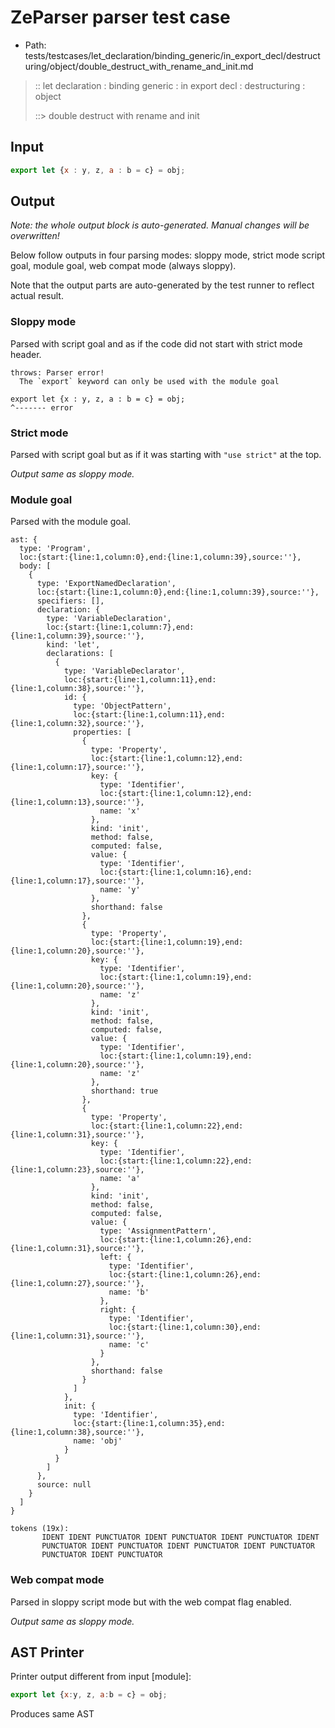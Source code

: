 # ZeParser parser test case

- Path: tests/testcases/let_declaration/binding_generic/in_export_decl/destructuring/object/double_destruct_with_rename_and_init.md

> :: let declaration : binding generic : in export decl : destructuring : object
>
> ::> double destruct with rename and init

## Input

`````js
export let {x : y, z, a : b = c} = obj;
`````

## Output

_Note: the whole output block is auto-generated. Manual changes will be overwritten!_

Below follow outputs in four parsing modes: sloppy mode, strict mode script goal, module goal, web compat mode (always sloppy).

Note that the output parts are auto-generated by the test runner to reflect actual result.

### Sloppy mode

Parsed with script goal and as if the code did not start with strict mode header.

`````
throws: Parser error!
  The `export` keyword can only be used with the module goal

export let {x : y, z, a : b = c} = obj;
^------- error
`````

### Strict mode

Parsed with script goal but as if it was starting with `"use strict"` at the top.

_Output same as sloppy mode._

### Module goal

Parsed with the module goal.

`````
ast: {
  type: 'Program',
  loc:{start:{line:1,column:0},end:{line:1,column:39},source:''},
  body: [
    {
      type: 'ExportNamedDeclaration',
      loc:{start:{line:1,column:0},end:{line:1,column:39},source:''},
      specifiers: [],
      declaration: {
        type: 'VariableDeclaration',
        loc:{start:{line:1,column:7},end:{line:1,column:39},source:''},
        kind: 'let',
        declarations: [
          {
            type: 'VariableDeclarator',
            loc:{start:{line:1,column:11},end:{line:1,column:38},source:''},
            id: {
              type: 'ObjectPattern',
              loc:{start:{line:1,column:11},end:{line:1,column:32},source:''},
              properties: [
                {
                  type: 'Property',
                  loc:{start:{line:1,column:12},end:{line:1,column:17},source:''},
                  key: {
                    type: 'Identifier',
                    loc:{start:{line:1,column:12},end:{line:1,column:13},source:''},
                    name: 'x'
                  },
                  kind: 'init',
                  method: false,
                  computed: false,
                  value: {
                    type: 'Identifier',
                    loc:{start:{line:1,column:16},end:{line:1,column:17},source:''},
                    name: 'y'
                  },
                  shorthand: false
                },
                {
                  type: 'Property',
                  loc:{start:{line:1,column:19},end:{line:1,column:20},source:''},
                  key: {
                    type: 'Identifier',
                    loc:{start:{line:1,column:19},end:{line:1,column:20},source:''},
                    name: 'z'
                  },
                  kind: 'init',
                  method: false,
                  computed: false,
                  value: {
                    type: 'Identifier',
                    loc:{start:{line:1,column:19},end:{line:1,column:20},source:''},
                    name: 'z'
                  },
                  shorthand: true
                },
                {
                  type: 'Property',
                  loc:{start:{line:1,column:22},end:{line:1,column:31},source:''},
                  key: {
                    type: 'Identifier',
                    loc:{start:{line:1,column:22},end:{line:1,column:23},source:''},
                    name: 'a'
                  },
                  kind: 'init',
                  method: false,
                  computed: false,
                  value: {
                    type: 'AssignmentPattern',
                    loc:{start:{line:1,column:26},end:{line:1,column:31},source:''},
                    left: {
                      type: 'Identifier',
                      loc:{start:{line:1,column:26},end:{line:1,column:27},source:''},
                      name: 'b'
                    },
                    right: {
                      type: 'Identifier',
                      loc:{start:{line:1,column:30},end:{line:1,column:31},source:''},
                      name: 'c'
                    }
                  },
                  shorthand: false
                }
              ]
            },
            init: {
              type: 'Identifier',
              loc:{start:{line:1,column:35},end:{line:1,column:38},source:''},
              name: 'obj'
            }
          }
        ]
      },
      source: null
    }
  ]
}

tokens (19x):
       IDENT IDENT PUNCTUATOR IDENT PUNCTUATOR IDENT PUNCTUATOR IDENT
       PUNCTUATOR IDENT PUNCTUATOR IDENT PUNCTUATOR IDENT PUNCTUATOR
       PUNCTUATOR IDENT PUNCTUATOR
`````


### Web compat mode

Parsed in sloppy script mode but with the web compat flag enabled.

_Output same as sloppy mode._

## AST Printer

Printer output different from input [module]:

````js
export let {x:y, z, a:b = c} = obj;
````

Produces same AST

